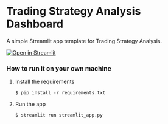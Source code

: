 #  Trading Strategy Analysis Dashboard

A simple Streamlit app template for Trading Strategy Analysis.

[![Open in Streamlit](https://static.streamlit.io/badges/streamlit_badge_black_white.svg)](https://trading-strategy-analysis-dashboard.streamlit.app/)

### How to run it on your own machine

1. Install the requirements

   ```
   $ pip install -r requirements.txt
   ```

2. Run the app

   ```
   $ streamlit run streamlit_app.py
   ```
